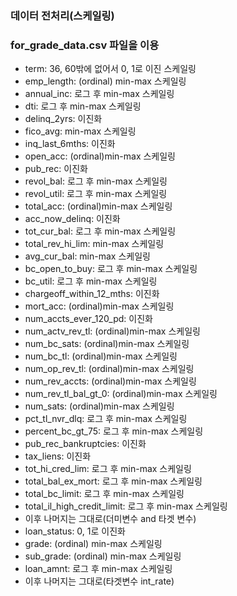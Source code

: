 ### 데이터 전처리(스케일링)
### for_grade_data.csv 파일을 이용
+ term: 36, 60밖에 없어서 0, 1로 이진 스케일링
+ emp_length: (ordinal) min-max 스케일링
+ annual_inc: 로그 후 min-max 스케일링
+ dti: 로그 후 min-max 스케일링
+ delinq_2yrs: 이진화
+ fico_avg: min-max 스케일링
+ inq_last_6mths: 이진화
+ open_acc: (ordinal)min-max 스케일링
+ pub_rec: 이진화
+ revol_bal: 로그 후 min-max 스케일링
+ revol_util: 로그 후 min-max 스케일링
+ total_acc: (ordinal)min-max 스케일링
+ acc_now_delinq: 이진화
+ tot_cur_bal: 로그 후 min-max 스케일링
+ total_rev_hi_lim: min-max 스케일링
+ avg_cur_bal: min-max 스케일링
+ bc_open_to_buy: 로그 후 min-max 스케일링
+ bc_util: 로그 후 min-max 스케일링
+ chargeoff_within_12_mths: 이진화
+ mort_acc: (ordinal)min-max 스케일링
+ num_accts_ever_120_pd: 이진화
+ num_actv_rev_tl: (ordinal)min-max 스케일링
+ num_bc_sats: (ordinal)min-max 스케일링
+ num_bc_tl: (ordinal)min-max 스케일링
+ num_op_rev_tl: (ordinal)min-max 스케일링
+ num_rev_accts: (ordinal)min-max 스케일링
+ num_rev_tl_bal_gt_0: (ordinal)min-max 스케일링
+ num_sats: (ordinal)min-max 스케일링
+ pct_tl_nvr_dlq: 로그 후 min-max 스케일링
+ percent_bc_gt_75: 로그 후 min-max 스케일링
+ pub_rec_bankruptcies: 이진화
+ tax_liens: 이진화
+ tot_hi_cred_lim: 로그 후 min-max 스케일링
+ total_bal_ex_mort: 로그 후 min-max 스케일링
+ total_bc_limit: 로그 후 min-max 스케일링
+ total_il_high_credit_limit: 로그 후 min-max 스케일링
+ 이후 나머지는 그대로(더미변수 and 타겟 변수)
+ loan_status: 0, 1로 이진화
+ grade: (ordinal) min-max 스케일링
+ sub_grade: (ordinal) min-max 스케일링
+ loan_amnt: 로그 후 min-max 스케일링
+ 이후 나머지는 그대로(타겟변수 int_rate)